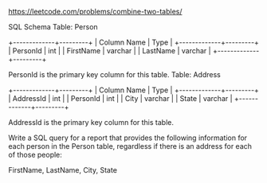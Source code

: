 https://leetcode.com/problems/combine-two-tables/

SQL Schema
Table: Person

+-------------+---------+
| Column Name | Type    | 
+-------------+---------+
| PersonId    | int     |
| FirstName   | varchar |
| LastName    | varchar |
+-------------+---------+

PersonId is the primary key column for this table.
Table: Address

+-------------+---------+
| Column Name | Type    |
+-------------+---------+
| AddressId   | int     |
| PersonId    | int     |
| City        | varchar |
| State       | varchar |
+-------------+---------+

AddressId is the primary key column for this table.
 

Write a SQL query for a report that provides the following information for each person in the Person table, regardless if there is an address for each of those people:

FirstName, LastName, City, State